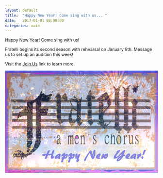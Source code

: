 ```yaml
---
layout: default
title:  "Happy New Year! Come sing with us... "
date:   2017-01-01 08:00:00
categories: main
---
```


Happy New Year!  Come sing with us!

Fratelli begins its second season with rehearsal on January 9th. Message us to set up an audition this week!

Visit the [Join Us](/auditions) link to learn more.

![Happy New Year](/static/images/FratelliFireworksHappyNewYear.jpg)
